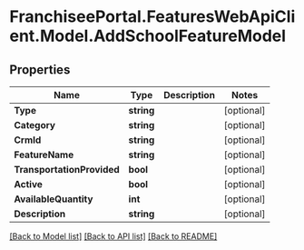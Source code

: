 # FranchiseePortal.FeaturesWebApiClient.Model.AddSchoolFeatureModel

## Properties

Name | Type | Description | Notes
------------ | ------------- | ------------- | -------------
**Type** | **string** |  | [optional] 
**Category** | **string** |  | [optional] 
**CrmId** | **string** |  | [optional] 
**FeatureName** | **string** |  | [optional] 
**TransportationProvided** | **bool** |  | [optional] 
**Active** | **bool** |  | [optional] 
**AvailableQuantity** | **int** |  | [optional] 
**Description** | **string** |  | [optional] 

[[Back to Model list]](../README.md#documentation-for-models) [[Back to API list]](../README.md#documentation-for-api-endpoints) [[Back to README]](../README.md)

